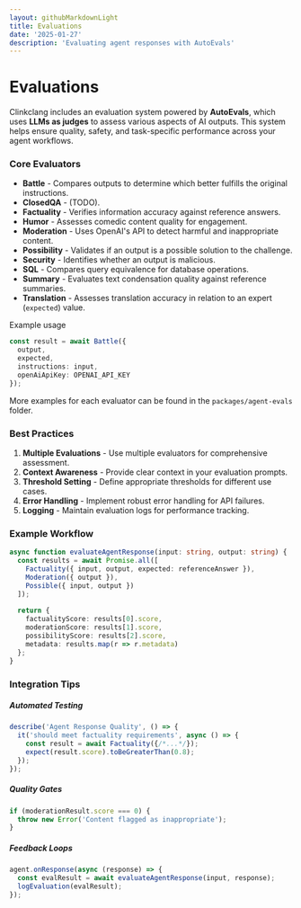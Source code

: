 ```yaml
---
layout: githubMarkdownLight
title: Evaluations
date: '2025-01-27'
description: 'Evaluating agent responses with AutoEvals'
---
```

# Evaluations

Clinkclang includes an evaluation system powered by **AutoEvals**, which uses **LLMs as judges** to assess various aspects of AI outputs. This system helps ensure quality, safety, and task-specific performance across your agent workflows.

### Core Evaluators

* **Battle** - Compares outputs to determine which better fulfills the original instructions.
* **ClosedQA** - (TODO).
* **Factuality** - Verifies information accuracy against reference answers.
* **Humor** - Assesses comedic content quality for engagement.
* **Moderation** - Uses OpenAI's API to detect harmful and inappropriate content.
* **Possibility** - Validates if an output is a possible solution to the challenge.
* **Security** - Identifies whether an output is malicious.
* **SQL** - Compares query equivalence for database operations.
* **Summary** - Evaluates text condensation quality against reference summaries.
* **Translation** - Assesses translation accuracy in relation to an expert (`expected`) value.

Example usage

```typescript
const result = await Battle({
  output,
  expected,
  instructions: input,
  openAiApiKey: OPENAI_API_KEY
});
```

More examples for each evaluator can be found in the `packages/agent-evals` folder.

### Best Practices

1. **Multiple Evaluations** - Use multiple evaluators for comprehensive assessment.
2. **Context Awareness** - Provide clear context in your evaluation prompts.
3. **Threshold Setting** - Define appropriate thresholds for different use cases.
4. **Error Handling** - Implement robust error handling for API failures.
5. **Logging** - Maintain evaluation logs for performance tracking.

### Example Workflow

```typescript
async function evaluateAgentResponse(input: string, output: string) {
  const results = await Promise.all([
    Factuality({ input, output, expected: referenceAnswer }),
    Moderation({ output }),
    Possible({ input, output })
  ]);
  
  return {
    factualityScore: results[0].score,
    moderationScore: results[1].score,
    possibilityScore: results[2].score,
    metadata: results.map(r => r.metadata)
  };
}
```

### Integration Tips

##### Automated Testing

```typescript
describe('Agent Response Quality', () => {
  it('should meet factuality requirements', async () => {
    const result = await Factuality({/*...*/});
    expect(result.score).toBeGreaterThan(0.8);
  });
});
```

##### Quality Gates

```typescript
if (moderationResult.score === 0) {
  throw new Error('Content flagged as inappropriate');
}
```

##### Feedback Loops

```typescript
agent.onResponse(async (response) => {
  const evalResult = await evaluateAgentResponse(input, response);
  logEvaluation(evalResult);
});
```

